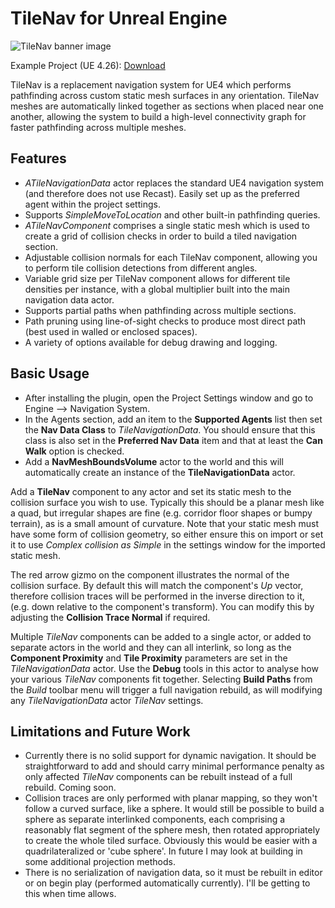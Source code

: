 # TileNav for Unreal Engine

![TileNav banner image](https://user-images.githubusercontent.com/891532/119829126-d338a500-bef2-11eb-8d45-b4a05a9343a2.png)

Example Project (UE 4.26): [Download](https://drive.google.com/drive/folders/1tL3tclTDTVTMkBJIxiOCiS8wIammDJh8?usp=sharing)

TileNav is a replacement navigation system for UE4 which performs pathfinding across custom static mesh surfaces in any orientation. TileNav meshes are automatically linked together as sections when placed near one another, allowing the system to build a high-level connectivity graph for faster pathfinding across multiple meshes.

## Features

 - *ATileNavigationData* actor replaces the standard UE4 navigation system (and therefore does not use Recast). Easily set up as the preferred agent within the project settings.
 - Supports *SimpleMoveToLocation* and other built-in pathfinding queries.
 - *ATileNavComponent* comprises a single static mesh which is used to create a grid of collision checks in order to build a tiled navigation section.
 - Adjustable collision normals for each TileNav component, allowing you to perform tile collision detections from different angles.
 - Variable grid size per TileNav component allows for different tile densities per instance, with a global multiplier built into the main navigation data actor.
 - Supports partial paths when pathfinding across multiple sections.
 - Path pruning using line-of-sight checks to produce most direct path (best used in walled or enclosed spaces).
 - A variety of options available for debug drawing and logging.

## Basic Usage
- After installing the plugin, open the Project Settings window and go to Engine --> Navigation System.
 - In the Agents section, add an item to the **Supported Agents** list then set the **Nav Data Class** to *TileNavigationData*. You should ensure that this class is also set in the **Preferred Nav Data** item and that at least the **Can Walk** option is checked.
- Add a **NavMeshBoundsVolume** actor to the world and this will automatically create an instance of the **TileNavigationData** actor.

Add a **TileNav** component to any actor and set its static mesh to the collision surface you wish to use. Typically this should be a planar mesh like a quad, but irregular shapes are fine (e.g. corridor floor shapes or bumpy terrain), as is a small amount of curvature. Note that your static mesh must have some form of collision geometry, so either ensure this on import or set it to use *Complex collision as Simple* in the settings window for the imported static mesh.

The red arrow gizmo on the component illustrates the normal of the collision surface. By default this will match the component's *Up* vector, therefore collision traces will be performed in the inverse direction to it, (e.g. down relative to the component's transform). You can modify this by adjusting the **Collision Trace Normal** if required.

Multiple *TileNav* components can be added to a single actor, or added to separate actors in the world and they can all interlink, so long as the **Component Proximity** and **Tile Proximity** parameters are set in the *TileNavigationData* actor. Use the **Debug** tools in this actor to analyse how your various *TileNav* components fit together. Selecting **Build Paths** from the *Build* toolbar menu will trigger a full navigation rebuild, as will modifying any *TileNavigationData* actor *TileNav* settings.

## Limitations and Future Work

 - Currently there is no solid support for dynamic navigation. It should be straightforward to add and should carry minimal performance penalty as only affected *TileNav* components can be rebuilt instead of a full rebuild. Coming soon.
 - Collision traces are only performed with planar mapping, so they won't follow a curved surface, like a sphere. It would still be possible to build a sphere as separate interlinked components, each comprising a reasonably flat segment of the sphere mesh, then rotated appropriately to create the whole tiled surface. Obviously this would be easier with a quadrilateralized or 'cube sphere'. In future I may look at building in some additional projection methods.
 - There is no serialization of navigation data, so it must be rebuilt in editor or on begin play (performed automatically currently). I'll be getting to this when time allows.
